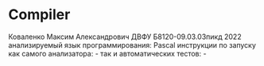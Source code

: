 # Compiler
Коваленко Максим Александрович
ДВФУ
Б8120-09.03.03пикд
2022
анализируемый язык программирования: Pascal
инструкции по запуску как самого анализатора: -
так и автоматических тестов: -
